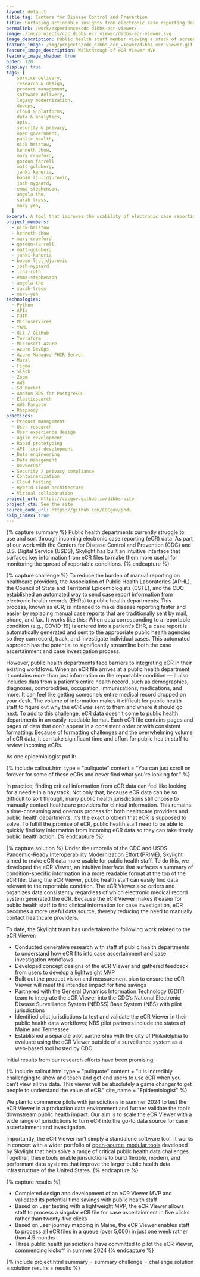 ```yaml
---
layout: default
title_tag: Centers for Disease Control and Prevention
title: Surfacing actionable insights from electronic case reporting data
permalink: /work/experience/cdc-dibbs-ecr-viewer/
image: /img/projects/cdc_dibbs_ecr_viewer/dibbs-ecr-viewer.svg
image_description: Public health staff member viewing a stack of screens through a magnifying glass.
feature_image: /img/projects/cdc_dibbs_ecr_viewer/dibbs-ecr-viewer.gif
feature_image_description: Walkthrough of eCR Viewer MVP
feature_image_shadow: true
order: 120
display: true
tags: [
    service delivery,
    research & design,
    product management,
    software delivery,
    legacy modernization,
    devops,
    cloud & platforms,
    data & analytics,
    apis,
    security & privacy,
    open government,
    public health,
    nick bristow,
    kenneth chow,
    mary crawford,
    gordon farrell
    matt goldberg,
    janki kaneria,
    boban ljuljdjurovic,
    josh nygaard,
    emma stephenson,
    angela the,
    sarah tress,
    mary yeh,
  ]
excerpt: A tool that improves the usability of electronic case reporting (eCR) data by displaying a summary of key data contained in an eCR file so that public health staff can quickly find the information they need.
project_members:
  - nick-bristow
  - kenneth-chow
  - mary-crawford
  - gordon-farrell
  - matt-goldberg
  - janki-kaneria
  - boban-ljuljdjurovic
  - josh-nygaard
  - lina-roth
  - emma-stephenson
  - angela-the
  - sarah-tress
  - mary-yeh
technologies:
  - Python
  - APIs
  - FHIR
  - Microservices
  - YAML
  - Git / GitHub
  - Terraform
  - Microsoft Azure
  - Azure DevOps
  - Azure Managed FHIR Server
  - Mural
  - Figma
  - Slack
  - Zoom
  - AWS
  - S3 Bucket
  - Amazon RDS for PostgreSQL
  - Elasticsearch
  - AWS Fargate
  - Rhapsody
practices:
  - Product management
  - User research
  - User experience design
  - Agile development
  - Rapid prototyping
  - API-first development
  - Data engineering
  - Data management
  - DevSecOps
  - Security / privacy compliance
  - Containerization
  - Cloud hosting
  - Hybrid-cloud architecture
  - Virtual collaboration
project_url: https://cdcgov.github.io/dibbs-site
project_cta: See the site
source_code_url: https://github.com/CDCgov/phdi
skip_index: true
---
```

<script>location="https://skylight.digital/work/experience/cdc-dibbs/"</script>
{% capture summary %}
Public health departments currently struggle to use and sort through incoming electronic case reporting (eCR) data. As part of our work with the Centers for Disease Control and Prevention (CDC) and U.S. Digital Service (USDS), Skylight has built an intuitive interface that surfaces key information from eCR files to make them more useful for monitoring the spread of reportable conditions.
{% endcapture %}

{% capture challenge %}
To reduce the burden of manual reporting on healthcare providers, the Association of Public Health Laboratories (APHL), the Council of State and Territorial Epidemiologists (CSTE), and the CDC established an automated way to send case report information from electronic health records (EHRs) to public health departments.
This process, known as eCR, is intended to make disease reporting faster and easier by replacing manual case reports that are traditionally sent by mail, phone, and fax.
It works like this: When data corresponding to a reportable condition (e.g., COVID-19) is entered into a patient's EHR, a case report is automatically generated and sent to the appropriate public health agencies so they can record, track, and investigate individual cases.
This automated approach has the potential to significantly streamline both the case ascertainment and case investigation process.

However, public health departments face barriers to integrating eCR in their existing workflows. When an eCR file arrives at a public health department, it contains more than just information on the reportable condition — it also includes data from a patient’s entire health record, such as demographics, diagnoses, comorbidities, occupation, immunizations, medications, and more.
It can feel like getting someone’s entire medical record dropped on your desk. The volume of information makes it difficult for public health staff to figure out why the eCR was sent to them and where it should go next. To add to this challenge, eCR data doesn’t come to public health departments in an easily-readable format.
Each eCR file contains pages and pages of data that don’t appear in a consistent order or with consistent formatting. Because of formatting challenges and the overwhelming volume of eCR data, it can take significant time and effort for public health staff to review incoming eCRs.

As one epidemiologist put it:

{% include callout.html
  type = "pullquote"
  content = "You can just scroll on forever for some of these eCRs and never find what you're looking for."
%}

In practice, finding critical information from eCR data can feel like looking for a needle in a haystack. Not only that, because eCR data can be so difficult to sort through, many public health jurisdictions still choose to manually contact healthcare providers for clinical information.
This remains a time-consuming and onerous process for both healthcare providers and public health departments. It’s the exact problem that eCR is supposed to solve.
To fulfill the promise of eCR, public health staff need to be able to quickly find key information from incoming eCR data so they can take timely public health action.
{% endcapture %}

{% capture solution %}
Under the umbrella of the CDC and USDS [Pandemic-Ready Interoperability Modernization Effort](https://www.cdc.gov/surveillance/data-modernization/partnerships/usds_innovation.html) (PRIME),
Skylight aimed to make eCR data more usable for public health staff. To do this, we developed the eCR Viewer, an intuitive interface that surfaces a summary of condition-specific information in a more readable format at the top of the eCR file.
Using the eCR Viewer, public health staff can easily find data relevant to the reportable condition. The eCR Viewer also orders and organizes data consistently regardless of which electronic medical record system generated the eCR. Because the eCR Viewer makes it easier for public health staff to find clinical information for case investigation, eCR becomes a more useful data source, thereby reducing the need to manually contact healthcare providers.

To date, the Skylight team has undertaken the following work related to the eCR Viewer:

- Conducted generative research with staff at public health departments to understand how eCR fits into case ascertainment and case investigation workflows
- Developed concept designs of the eCR Viewer and gathered feedback from users to develop a lightweight MVP
- Built out the product vision and measurement plan to ensure the eCR Viewer will meet the intended impact for time savings
- Partnered with the General Dynamics Information Technology (GDIT) team to integrate the eCR Viewer into the CDC’s National Electronic Disease Surveillance System (NEDSS) Base System (NBS) with pilot jurisdictions
- Identified pilot jurisdictions to test and validate the eCR Viewer in their public health data workflows; NBS pilot partners include the states of Maine and Tennessee
- Established a separate pilot partnership with the city of Philadelphia to evaluate using the eCR Viewer outside of a surveillance system as a web-based tool hosted by CDC

Initial results from our research efforts have been promising:

{% include callout.html
  type = "pullquote"
  content = "It is incredibly challenging to show and teach and get end users to use eCR when you can’t view all the data. This viewer will be absolutely a game changer to get people to understand the value of eCR."
  cite_name = "Epidemiologist"
%}

We plan to commence pilots with jurisdictions in summer 2024 to test the eCR Viewer in a production data environment and further validate the tool’s downstream public health impact.
Our aim is to scale the eCR Viewer with a wide range of jurisdictions to turn eCR into the go-to data source for case ascertainment and investigation.

Importantly, the eCR Viewer isn’t simply a standalone software tool. It works in concert with a wider portfolio of [open-source, modular tools](/work/experience/cdc-dibbs/) developed by Skylight that help solve a range of critical public health data challenges.
Together, these tools enable jurisdictions to build flexible, modern, and performant data systems that improve the larger public health data infrastructure of the United States.
{% endcapture %}

{% capture results %}

- Completed design and development of an eCR Viewer MVP and validated its potential time savings with public health staff
- Based on user testing with a lightweight MVP, the eCR Viewer allows staff to process a singular eCR file for case ascertainment in five clicks rather than twenty-five clicks
- Based on user journey mapping in Maine, the eCR Viewer enables staff to process all eCR files in a queue (over 5,000) in just one week rather than 4.5 months
- Three public health jurisdictions have committed to pilot the eCR Viewer, commencing kickoff in summer 2024
  {% endcapture %}

{% include project.html
  summary = summary
  challenge = challenge
  solution = solution
  results = results
%}
